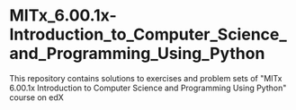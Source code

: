 # MITx_6.00.1x-Introduction_to_Computer_Science_and_Programming_Using_Python
This repository contains solutions to exercises and problem sets of "MITx 6.00.1x Introduction to Computer Science and Programming Using Python" course on edX
